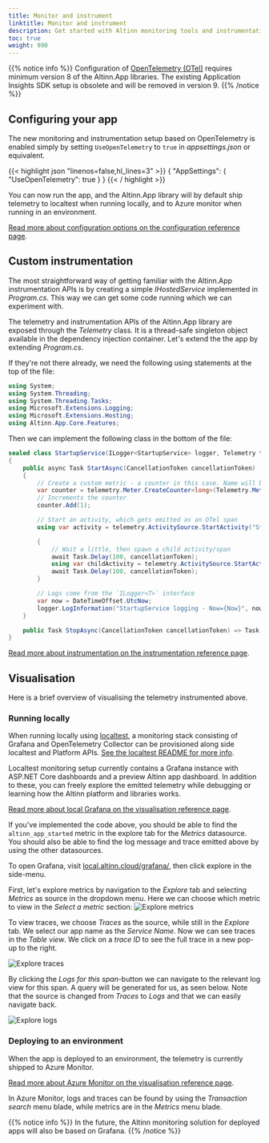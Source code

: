 ```yaml
---
title: Monitor and instrument
linktitle: Monitor and instrument
description: Get started with Altinn monitoring tools and instrumentation
toc: true
weight: 990
---
```


{{% notice info %}}
Configuration of [OpenTelemetry (OTel)](https://opentelemetry.io/) requires minimum version 8 of the Altinn.App libraries.
The existing Application Insights SDK setup is obsolete and will be removed in version 9. 
{{% /notice %}}

## Configuring your app

The new monitoring and instrumentation setup based on OpenTelemetry is enabled simply by setting 
`UseOpenTelemetry` to `true` in *appsettings.json* or equivalent.

{{< highlight json "linenos=false,hl_lines=3" >}}
{
  "AppSettings": {
    "UseOpenTelemetry": true
  }
}
{{< / highlight >}}

You can now run the app, and the Altinn.App library will by default ship telemetry to localtest when running locally,
and to Azure monitor when running in an environment.

[Read more about configuration options on the configuration reference page](/altinn-studio/reference/monitoring/configuration/).

## Custom instrumentation

The most straightforward way of getting familiar with the Altinn.App instrumentation APIs is by creating
a simple *IHostedService* implemented in *Program.cs*. This way we can get some code running which we can experiment with.

The telemetry and instrumentation APIs of the Altinn.App library are exposed through the *Telemetry* class.
It is a thread-safe singleton object available in the dependency injection container.
Let's extend the the app by extending *Program.cs*.

If they're not there already, we need the following using statements at the top of the file:

```csharp
using System;
using System.Threading;
using System.Threading.Tasks;
using Microsoft.Extensions.Logging;
using Microsoft.Extensions.Hosting;
using Altinn.App.Core.Features;
```

Then we can implement the following class in the bottom of the file:

```csharp
sealed class StartupService(ILogger<StartupService> logger, Telemetry telemetry) : IHostedService
{
    public async Task StartAsync(CancellationToken cancellationToken)
    {
        // Create a custom metric - a counter in this case. Name will become `altinn_app_started`
        var counter = telemetry.Meter.CreateCounter<long>(Telemetry.Metrics.CreateName("started"));
        // Increments the counter
        counter.Add(1);

        // Start an activity, which gets emitted as an OTel span
        using var activity = telemetry.ActivitySource.StartActivity("StartupService");

        {
            // Wait a little, then spawn a child activity/span
            await Task.Delay(100, cancellationToken);
            using var childActivity = telemetry.ActivitySource.StartActivity("ChildActivity");
            await Task.Delay(100, cancellationToken);
        }

        // Logs come from the `ILogger<T>` interface
        var now = DateTimeOffset.UtcNow;
        logger.LogInformation("StartupService logging - Now={Now}", now);
    }

    public Task StopAsync(CancellationToken cancellationToken) => Task.CompletedTask;
}
```


[Read more about instrumentation on the instrumentation reference page](/altinn-studio/reference/monitoring/instrumentation).

## Visualisation

Here is a brief overview of visualising the telemetry instrumented above.

###  Running locally 

When running locally using [localtest](/altinn-studio/guides/local-dev/), a monitoring stack consisting of Grafana and OpenTelemetry Collector 
can be provisioned along side localtest and Platform APIs. [See the localtest README for more info](https://github.com/Altinn/app-localtest/blob/main/README.md).

Localtest monitoring setup currently contains a Grafana instance with ASP.NET Core dashboards and a preview Altinn app dashboard.
In addition to these, you can freely explore the emitted telemetry while debugging or learning how the Altinn platform and libraries works.

[Read more about local Grafana on the visualisation reference page](/altinn-studio/reference/monitoring/visualisation/#grafana).

If you've implemented the code above, you should be able to find the `altinn_app_started` metric in the explore tab for the *Metrics* datasource.
You should also be able to find the log message and trace emitted above by using the other datasources.

To open Grafana, visit [local.altinn.cloud/grafana/](http://local.altinn.cloud/grafana/), then click explore in the side-menu.

First, let's explore metrics by navigation to the *Explore* tab and selecting *Metrics* as source in the dropdown menu. Here we
can choose which metric to view in the *Select a metric* section:
![Explore metrics](grafana-quickstart-metric.png "Explore metrics")

To view traces, we choose *Traces* as the source, while still in the *Explore* tab. We select our app name as the *Service Name*. 
Now we can see traces in the *Table view*. We click on a *trace ID* to see the full trace in a new pop-up to the right. 

![Explore traces](grafana-quickstart-trace.png "Explore traces. Here it is possible to analyze traces, attributes, and filter out log messages related to the trace.")

By clicking the *Logs for this span*-button we can navigate to the relevant log view for this span. A query will be generated for us,
 as seen below. Note that the source is changed from *Traces* to *Logs* and that we can easily navigate back.

![Explore logs](grafana-quickstart-logs.png "Explore logs. Now we see all log messages related to the root trace we made.")

### Deploying to an environment

When the app is deployed to an environment, the telemetry is currently shipped to Azure Monitor.

[Read more about Azure Monitor on the visualisation reference page](/altinn-studio/reference/monitoring/visualisation/#azure-monitor).

In Azure Monitor, logs and traces can be found by using the *Transaction search* menu blade,
while metrics are in the *Metrics* menu blade.

{{% notice info %}}
In the future, the Altinn monitoring solution for deployed apps will also be based on Grafana.
{{% /notice %}}
